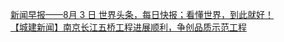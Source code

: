   
[新闻早报——8月 3 日  世界头条，每日快报；看懂世界，到此就好！](http://www.dianyue.me/archives/928/3z7bza6d0e041bi3/)  
[【城建新闻】南京长江五桥工程进展顺利，争创品质示范工程](http://www.dianyue.me/archives/478/4cafwrhi1wb3jkdb/)
